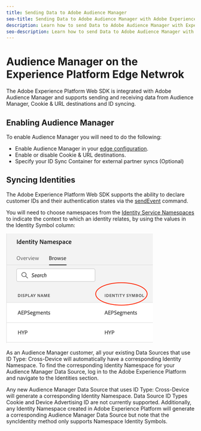 ```yaml
---
title: Sending Data to Adobe Audience Manager
seo-title: Sending Data to Adobe Audience Manager with Adobe Experience Platform Web SDK
description: Learn how to send Data to Adobe Audience Manager with Experience Platform Web SDK
seo-description: Learn how to send Data to Adobe Audience Manager with Experience Platform Web SDK
---
```


# Audience Manager on the Experience Platform Edge Netwrok

The Adobe Experience Platform Web SDK is integrated with Adobe Audience Manager and supports sending and receiving data from Audience Manager, Cookie & URL destinations and ID syncing.

## Enabling Audience Manager

To enable Audience Manager you will need to do the following:

- Enable Audience Manager in your [edge configuration](../../fundamentals/edge-configuration.md).
- Enable or disable Cookie & URL destinations.
- Specify your ID Sync Container for external partner syncs (Optional)

## Syncing Identities

The Adobe Experience Platform Web SDK supports the ability to declare customer IDs and their authentication states via the [sendEvent](../../fundamentals/identity.mdl#syncing-identities) command.

You will need to choose namespaces from the [Identity Service Namespaces](../../../identity/../identity-service/namespaces.md) to indicate the context to which an identity relates, by using the values in the Identity Symbol column:

![View of the Namespaces UI](../../../assets/edge_namespaceUI_identity-symbol.png)

As an Audience Manager customer, all your existing Data Sources that use ID Type: Cross-Device will automatically have a corresponding Identity Namespace. To find the corresponding Identity Namespace for your Audience Manager Data Source, log in to the Adobe Experience Platform and navigate to the Identities section.

Any new Audience Manager Data Source that uses ID Type: Cross-Device will generate a corresponding Identity Namespace. Data Source ID Types Cookie and Device Advertising ID are not currently supported. Additionally, any Identity Namespace created in Adobe Experience Platform will generate a corresponding Audience Manager Data Source but note that the syncIdentity method only supports Namespace Identity Symbols.
